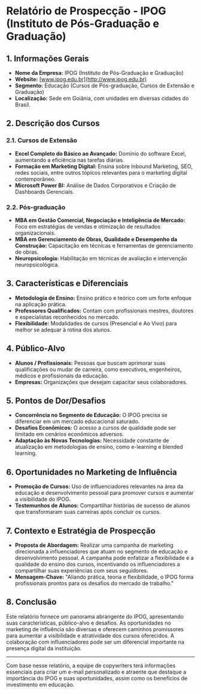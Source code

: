 # Relatório de Prospecção - IPOG (Instituto de Pós-Graduação e Graduação)

## 1. Informações Gerais
- **Nome da Empresa:** IPOG (Instituto de Pós-Graduação e Graduação)
- **Website:** [www.ipog.edu.br](http://www.ipog.edu.br)
- **Segmento:** Educação (Cursos de Pós-graduação, Cursos de Extensão e Graduação)
- **Localização:** Sede em Goiânia, com unidades em diversas cidades do Brasil.

## 2. Descrição dos Cursos
### 2.1. Cursos de Extensão
- **Excel Completo do Básico ao Avançado:** Domínio do software Excel,  aumentando a eficiência nas tarefas diárias.
- **Formação em Marketing Digital:** Ensina sobre Inbound Marketing, SEO, redes sociais, entre outros tópicos relevantes para o marketing digital contemporâneo.
- **Microsoft Power BI:** Análise de Dados Corporativos e Criação de Dashboards Gerenciais.

### 2.2. Pós-graduação
- **MBA em Gestão Comercial, Negociação e Inteligência de Mercado:** Foco em estratégias de vendas e otimização de resultados organizacionais.
- **MBA em Gerenciamento de Obras, Qualidade e Desempenho da Construção:** Capacitação em técnicas e ferramentas de gerenciamento de obras.
- **Neuropsicologia:** Habilitação em técnicas de avaliação e intervenção neuropsicológica.

## 3. Características e Diferenciais
- **Metodologia de Ensino:** Ensino prático e teórico com um forte enfoque na aplicação prática.
- **Professores Qualificados:** Contam com profissionais mestres, doutores e especialistas reconhecidos no mercado.
- **Flexibilidade:** Modalidades de cursos (Presencial e Ao Vivo) para melhor se adequar à rotina dos alunos.

## 4. Público-Alvo
- **Alunos / Profissionais:** Pessoas que buscam aprimorar suas qualificações ou mudar de carreira, como executivos, engenheiros, médicos e profissionais da educação.
- **Empresas:** Organizações que desejam capacitar seus colaboradores.

## 5. Pontos de Dor/Desafios
- **Concorrência no Segmento de Educação:** O IPOG precisa se diferenciar em um mercado educacional saturado.
- **Desafios Econômicos:** O acesso a cursos de qualidade pode ser limitado em cenários econômicos adversos.
- **Adaptação às Novas Tecnologias:** Necessidade constante de atualização em metodologias de ensino, como e-learning e blended learning.

## 6. Oportunidades no Marketing de Influência
- **Promoção de Cursos:** Uso de influenciadores relevantes na área da educação e desenvolvimento pessoal para promover cursos e aumentar a visibilidade do IPOG.
- **Testemunhos de Alunos:** Compartilhar histórias de sucesso de alunos que transformaram suas carreiras após concluir os cursos.

## 7. Contexto e Estratégia de Prospecção
- **Proposta de Abordagem:** Realizar uma campanha de marketing direcionada a influenciadores que atuam no segmento de educação e desenvolvimento pessoal. A campanha pode enfatizar a flexibilidade e a qualidade do ensino dos cursos, incentivando os influenciadores a compartilhar suas experiências com seus seguidores.
- **Mensagem-Chave:** "Aliando prática, teoria e flexibilidade, o IPOG forma profissionais prontos para os desafios do mercado de trabalho."

## 8. Conclusão
Este relatório fornece um panorama abrangente do IPOG, apresentando suas características, público-alvo e desafios. As oportunidades no marketing de influência são diversas e oferecem caminhos promissores para aumentar a visibilidade e atratividade dos cursos oferecidos. A colaboração com influenciadores pode ser um diferencial importante na presença digital da instituição.

---

Com base nesse relatório, a equipe de copywriters terá informações essenciais para criar um e-mail personalizado e atraente que destaque a importância do IPOG e suas oportunidades, assim como os benefícios de investimento em educação.
